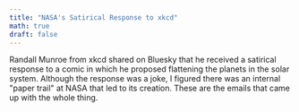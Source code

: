 ```yaml
---
title: "NASA's Satirical Response to xkcd"
math: true
draft: false
---
```


Randall Munroe from xkcd shared on Bluesky that he received a satirical response to a comic in which he proposed flattening the planets in the solar system. Although the response was a joke, I figured there was an internal "paper trail" at NASA that led to its creation. These are the emails that came up with the whole thing.